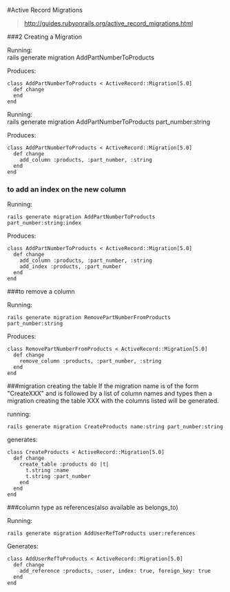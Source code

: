 #Active Record Migrations  
> http://guides.rubyonrails.org/active_record_migrations.html  

###2 Creating a Migration

Running:    
    rails generate migration AddPartNumberToProducts

Produces:

    class AddPartNumberToProducts < ActiveRecord::Migration[5.0]
      def change
      end
    end

Running:    
    rails generate migration AddPartNumberToProducts part_number:string

Produces:

    class AddPartNumberToProducts < ActiveRecord::Migration[5.0]
      def change
        add_column :products, :part_number, :string
      end
    end
    
### to add an index on the new column

Running: 
 
    rails generate migration AddPartNumberToProducts part_number:string:index

Produces:

    class AddPartNumberToProducts < ActiveRecord::Migration[5.0]
      def change
        add_column :products, :part_number, :string
        add_index :products, :part_number
      end
    end

###to remove a column

Running: 
 
    rails generate migration RemovePartNumberFromProducts part_number:string

Produces:

    class RemovePartNumberFromProducts < ActiveRecord::Migration[5.0]
      def change
        remove_column :products, :part_number, :string
      end
    end

###migration creating the table
If the migration name is of the form "CreateXXX" and is followed by a list of column names and types then a migration creating the table XXX with the columns listed will be generated.

running:

    rails generate migration CreateProducts name:string part_number:string

generates:

    class CreateProducts < ActiveRecord::Migration[5.0]
      def change
        create_table :products do |t|
          t.string :name
          t.string :part_number
        end
      end
    end

###column type as references(also available as belongs_to)

Running:

    rails generate migration AddUserRefToProducts user:references

Generates:

    class AddUserRefToProducts < ActiveRecord::Migration[5.0]
      def change
        add_reference :products, :user, index: true, foreign_key: true
      end
    end
